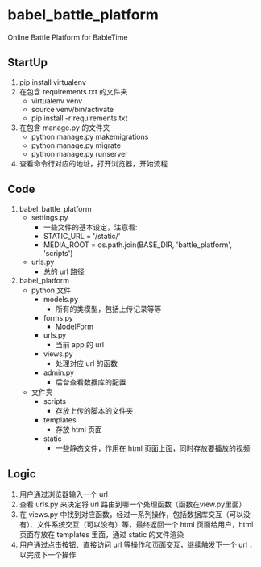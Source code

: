 # babel_battle_platform
Online Battle Platform for BableTime

## StartUp
1. pip install virtualenv
2. 在包含 requirements.txt 的文件夹
	* virtualenv venv
	* source venv/bin/activate
	* pip install -r requirements.txt
3. 在包含 manage.py 的文件夹
	* python manage.py makemigrations
	* python manage.py migrate
	* python manage.py runserver
4. 查看命令行对应的地址，打开浏览器，开始流程

## Code
1. 	babel\_battle_platform
	* settings.py 
		* 一些文件的基本设定，注意看:
		* STATIC_URL = '/static/'
		* MEDIA_ROOT = os.path.join(BASE\_DIR, 'battle\_platform', 'scripts') 	
	* urls.py
		* 总的 url 路径
2. babel\_platform
	* python 文件
		* models.py
			* 所有的类模型，包括上传记录等等
		* forms.py
			* ModelForm 
		* urls.py
			* 当前 app 的 url	 
		* views.py
			* 处理对应 url 的函数
		* admin.py
			* 后台查看数据库的配置
	* 文件夹
		* scripts
			* 存放上传的脚本的文件夹
		* templates
			* 存放 html 页面
		* static
			* 一些静态文件，作用在 html 页面上面，同时存放要播放的视频

## Logic
1. 用户通过浏览器输入一个 url
2. 查看 urls.py 来决定将 url 路由到哪一个处理函数（函数在view.py里面）
3. 在 views.py 中找到对应函数，经过一系列操作，包括数据库交互（可以没有）、文件系统交互（可以没有）等，最终返回一个 html 页面给用户，html 页面存放在 templates 里面，通过 static 的文件渲染
4. 用户通过点击按钮、直接访问 url 等操作和页面交互，继续触发下一个 url ，以完成下一个操作
 